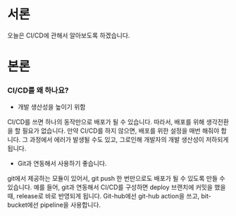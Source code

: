 # 서론

오늘은 CI/CD에 관해서 알아보도록 하겠습니다.

# 본론

### CI/CD를 왜 하나요? 

- 개발 생산성을 높이기 위함

CI/CD를 쓰면 하나의 동작만으로 배포가 될 수 있습니다. 따라서, 배포를 위해 생각전환을 할 필요가 없습니다. 만약 CI/CD를 하지 않으면, 배포를 위한 설정을 매번 해줘야 합니다. 그 과정에서 에러가 발생될 수도 있고, 그로인해 개발자의 개발 생산성이 저하되게 됩니다. 

- Git과 연동해서 사용하기 좋습니다. 

git에서 제공하는 모듈이 있어서, git push 한 번만으로도 배포가 될 수 있도록 만들 수 있습니다. 예를 들어, git과 연동해서 CI/CD를 구성하면 deploy 브랜치에 커밋을 했을 때, release로 바로 반영되게 됩니다. Git-hub에선 git-hub action을 쓰고, bit-bucket에선 pipeline을 사용합니다. 